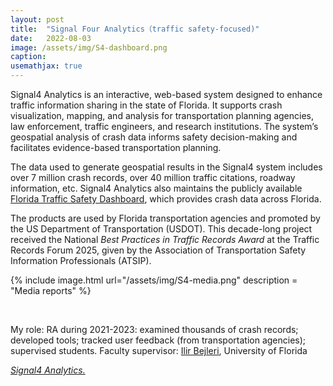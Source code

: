 ```yaml
---
layout: post
title:  "Signal Four Analytics（traffic safety-focused)"
date:   2022-08-03
image: /assets/img/S4-dashboard.png
caption:
usemathjax: true
---
```


Signal4 Analytics is an interactive, web-based system designed to enhance traffic information sharing in the state of Florida. It supports crash visualization, mapping, and analysis for transportation planning agencies, law enforcement, traffic engineers, and research institutions. The system’s geospatial analysis of crash data informs safety decision-making and facilitates evidence-based transportation planning.

The data used to generate geospatial results in the Signal4 system includes over 7 million crash records,
over 40 million traffic citations, roadway information, etc. Signal4 Analytics also maintains the publicly available [Florida Traffic Safety Dashboard](https://signal4analytics.com/), which provides crash data across Florida. 

The products are used by Florida transportation agencies and promoted by the US Department of Transportation (USDOT). This decade-long project received the National *Best Practices in Traffic Records Award* at the Traffic Records Forum 2025, given by the Association of Transportation Safety Information Professionals (ATSIP).

{% include image.html url="/assets/img/S4-media.png" description = "Media reports" %}

<br />

My role: RA during 2021-2023: examined thousands of crash records; developed tools; tracked user feedback (from transportation agencies); supervised students. Faculty supervisor: [Ilir Bejleri](https://dcp.ufl.edu/faculties/bejleri-ilir/), University of Florida

[*Signal4 Analytics.*](https://www.geoplan.ufl.edu/portfolio/signal4/)
